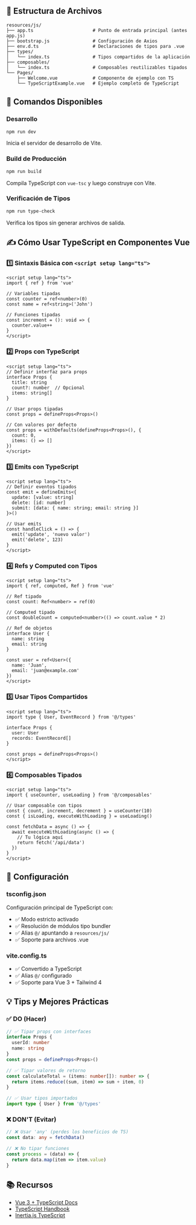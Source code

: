 ## 📁 Estructura de Archivos

```
resources/js/
├── app.ts                      # Punto de entrada principal (antes app.js)
├── bootstrap.js                # Configuración de Axios
├── env.d.ts                    # Declaraciones de tipos para .vue
├── types/
│   └── index.ts                # Tipos compartidos de la aplicación
├── composables/
│   └── index.ts                # Composables reutilizables tipados
└── Pages/
    ├── Welcome.vue             # Componente de ejemplo con TS
    └── TypeScriptExample.vue   # Ejemplo completo de TypeScript
```

## 🎯 Comandos Disponibles

### Desarrollo
```bash
npm run dev
```
Inicia el servidor de desarrollo de Vite.

### Build de Producción
```bash
npm run build
```
Compila TypeScript con `vue-tsc` y luego construye con Vite.

### Verificación de Tipos
```bash
npm run type-check
```
Verifica los tipos sin generar archivos de salida.

## ✍️ Cómo Usar TypeScript en Componentes Vue

### 1️⃣ Sintaxis Básica con `<script setup lang="ts">`

```vue
<script setup lang="ts">
import { ref } from 'vue'

// Variables tipadas
const counter = ref<number>(0)
const name = ref<string>('John')

// Funciones tipadas
const increment = (): void => {
  counter.value++
}
</script>
```

### 2️⃣ Props con TypeScript

```vue
<script setup lang="ts">
// Definir interfaz para props
interface Props {
  title: string
  count?: number  // Opcional
  items: string[]
}

// Usar props tipadas
const props = defineProps<Props>()

// Con valores por defecto
const props = withDefaults(defineProps<Props>(), {
  count: 0,
  items: () => []
})
</script>
```

### 3️⃣ Emits con TypeScript

```vue
<script setup lang="ts">
// Definir eventos tipados
const emit = defineEmits<{
  update: [value: string]
  delete: [id: number]
  submit: [data: { name: string; email: string }]
}>()

// Usar emits
const handleClick = () => {
  emit('update', 'nuevo valor')
  emit('delete', 123)
}
</script>
```

### 4️⃣ Refs y Computed con Tipos

```vue
<script setup lang="ts">
import { ref, computed, Ref } from 'vue'

// Ref tipado
const count: Ref<number> = ref(0)

// Computed tipado
const doubleCount = computed<number>(() => count.value * 2)

// Ref de objetos
interface User {
  name: string
  email: string
}

const user = ref<User>({
  name: 'Juan',
  email: 'juan@example.com'
})
</script>
```

### 5️⃣ Usar Tipos Compartidos

```vue
<script setup lang="ts">
import type { User, EventRecord } from '@/types'

interface Props {
  user: User
  records: EventRecord[]
}

const props = defineProps<Props>()
</script>
```

### 6️⃣ Composables Tipados

```vue
<script setup lang="ts">
import { useCounter, useLoading } from '@/composables'

// Usar composable con tipos
const { count, increment, decrement } = useCounter(10)
const { isLoading, executeWithLoading } = useLoading()

const fetchData = async () => {
  await executeWithLoading(async () => {
    // Tu lógica aquí
    return fetch('/api/data')
  })
}
</script>
```

## 🔧 Configuración

### tsconfig.json
Configuración principal de TypeScript con:
- ✅ Modo estricto activado
- ✅ Resolución de módulos tipo bundler
- ✅ Alias `@/` apuntando a `resources/js/`
- ✅ Soporte para archivos .vue

### vite.config.ts
- ✅ Convertido a TypeScript
- ✅ Alias `@/` configurado
- ✅ Soporte para Vue 3 + Tailwind 4

## 💡 Tips y Mejores Prácticas

### ✅ DO (Hacer)
```typescript
// ✅ Tipar props con interfaces
interface Props {
  userId: number
  name: string
}
const props = defineProps<Props>()

// ✅ Tipar valores de retorno
const calculateTotal = (items: number[]): number => {
  return items.reduce((sum, item) => sum + item, 0)
}

// ✅ Usar tipos importados
import type { User } from '@/types'
```

### ❌ DON'T (Evitar)
```typescript
// ❌ Usar 'any' (perdes los beneficios de TS)
const data: any = fetchData()

// ❌ No tipar funciones
const process = (data) => {
  return data.map(item => item.value)
}
```

## 📚 Recursos

- [Vue 3 + TypeScript Docs](https://vuejs.org/guide/typescript/overview.html)
- [TypeScript Handbook](https://www.typescriptlang.org/docs/)
- [Inertia.js TypeScript](https://inertiajs.com/client-side-setup#typescript)
